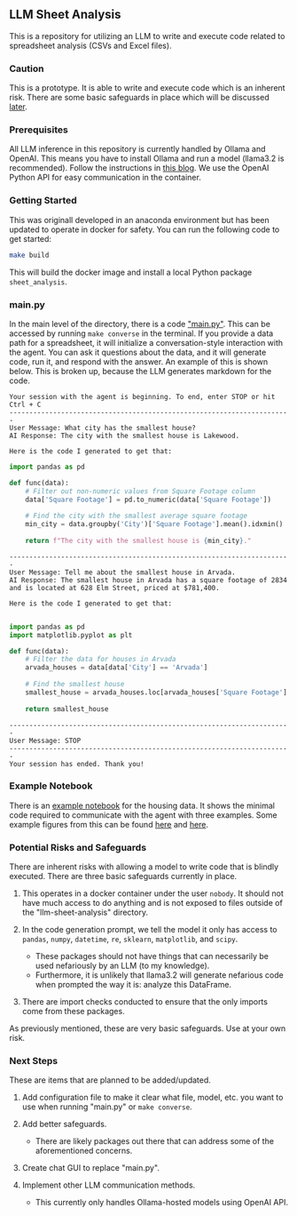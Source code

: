 ## LLM Sheet Analysis

This is a repository for utilizing an LLM to write and execute code related to spreadsheet analysis (CSVs and Excel files).

### Caution

This is a prototype. It is able to write and execute code which is an inherent risk. There are some basic safeguards in place which will be discussed [later](#potential-risks).

### Prerequisites

All LLM inference in this repository is currently handled by Ollama and OpenAI. This means you have to install Ollama and run a model (llama3.2 is recommended). Follow the instructions in [this blog](https://medium.com/@sridevi17j/step-by-step-guide-setting-up-and-running-ollama-in-windows-macos-linux-a00f21164bf3). We use the OpenAI Python API for easy communication in the container.

### Getting Started

This was originall developed in an anaconda environment but has been updated to operate in docker for safety. You can run the following code to get started:

```bash
make build
```

This will build the docker image and install a local Python package `sheet_analysis`.

### main.py

In the main level of the directory, there is a code ["main.py"](main.py). This can be accessed by running `make converse` in the terminal. If you provide a data path for a spreadsheet, it will initialize a conversation-style interaction with the agent. You can ask it questions about the data, and it will generate code, run it, and respond with the answer. An example of this is shown below. This is broken up, because the LLM generates markdown for the code.

```
Your session with the agent is beginning. To end, enter STOP or hit Ctrl + C
-----------------------------------------------------------------------
User Message: What city has the smallest house?
AI Response: The city with the smallest house is Lakewood.

Here is the code I generated to get that:
```

```python
import pandas as pd

def func(data):
    # Filter out non-numeric values from Square Footage column
    data['Square Footage'] = pd.to_numeric(data['Square Footage'])
    
    # Find the city with the smallest average square footage
    min_city = data.groupby('City')['Square Footage'].mean().idxmin()
    
    return f"The city with the smallest house is {min_city}."

```
```
-----------------------------------------------------------------------
User Message: Tell me about the smallest house in Arvada.
AI Response: The smallest house in Arvada has a square footage of 2834 and is located at 628 Elm Street, priced at $781,400.

Here is the code I generated to get that:
```
```python

import pandas as pd
import matplotlib.pyplot as plt

def func(data):
    # Filter the data for houses in Arvada
    arvada_houses = data[data['City'] == 'Arvada']
    
    # Find the smallest house
    smallest_house = arvada_houses.loc[arvada_houses['Square Footage'].idxmin()]
    
    return smallest_house

```
```
-----------------------------------------------------------------------
User Message: STOP
-----------------------------------------------------------------------
Your session has ended. Thank you!
```

### Example Notebook

There is an [example notebook](notebooks/housing-example.ipynb) for the housing data. It shows the minimal code required to communicate with the agent with three examples. Some example figures from this can be found [here](notebooks/figures/output.png) and [here](figures/output.png).

### Potential Risks and Safeguards

There are inherent risks with allowing a model to write code that is blindly executed. There are three basic safeguards currently in place.

1. This operates in a docker container under the user `nobody`. It should not have much access to do anything and is not exposed to files outside of the "llm-sheet-analysis" directory.

2. In the code generation prompt, we tell the model it only has access to `pandas`, `numpy`, `datetime`, `re`, `sklearn`, `matplotlib`, and `scipy`.
    - These packages should not have things that can necessarily be used nefariously by an LLM (to my knowledge).
    - Furthermore, it is unlikely that llama3.2 will generate nefarious code when prompted the way it is: analyze this DataFrame.

3. There are import checks conducted to ensure that the only imports come from these packages.

As previously mentioned, these are very basic safeguards. Use at your own risk.

### Next Steps

These are items that are planned to be added/updated.

1. Add configuration file to make it clear what file, model, etc. you want to use when running "main.py" or `make converse`.

2. Add better safeguards.
    - There are likely packages out there that can address some of the aforementioned concerns.

3. Create chat GUI to replace "main.py".

4. Implement other LLM communication methods.
    - This currently only handles Ollama-hosted models using OpenAI API.